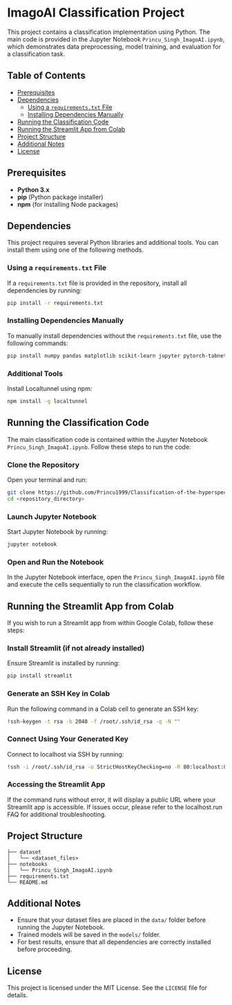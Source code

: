 # ImagoAI Classification Project

This project contains a classification implementation using Python. The main code is provided in the Jupyter Notebook `Princu_Singh_ImagoAI.ipynb`, which demonstrates data preprocessing, model training, and evaluation for a classification task.

## Table of Contents

- [Prerequisites](#prerequisites)
- [Dependencies](#dependencies)
  - [Using a `requirements.txt` File](#using-a-requirementstxt-file)
  - [Installing Dependencies Manually](#installing-dependencies-manually)
- [Running the Classification Code](#running-the-classification-code)
- [Running the Streamlit App from Colab](#running-the-streamlit-app-from-colab)
- [Project Structure](#project-structure)
- [Additional Notes](#additional-notes)
- [License](#license)

## Prerequisites

- **Python 3.x**  
- **pip** (Python package installer)  
- **npm** (for installing Node packages)

## Dependencies

This project requires several Python libraries and additional tools. You can install them using one of the following methods.

### Using a `requirements.txt` File

If a `requirements.txt` file is provided in the repository, install all dependencies by running:

```bash
pip install -r requirements.txt
```

### Installing Dependencies Manually

To manually install dependencies without the `requirements.txt` file, use the following commands:

```bash
pip install numpy pandas matplotlib scikit-learn jupyter pytorch-tabnet optuna streamlit
```

### Additional Tools
Install Localtunnel using npm:

```bash
npm install -g localtunnel
```

## Running the Classification Code

The main classification code is contained within the Jupyter Notebook `Princu_Singh_ImagoAI.ipynb`. Follow these steps to run the code:

### Clone the Repository

Open your terminal and run:

```bash
git clone https://github.com/Princu1999/Classification-of-the-hyperspectral-imaging-data-based-on-mycotoxin-levels-DON-Concentration-
cd <repository_directory>
```

### Launch Jupyter Notebook

Start Jupyter Notebook by running:

```bash
jupyter notebook
```

### Open and Run the Notebook

In the Jupyter Notebook interface, open the `Princu_Singh_ImagoAI.ipynb` file and execute the cells sequentially to run the classification workflow.

## Running the Streamlit App from Colab

If you wish to run a Streamlit app from within Google Colab, follow these steps:

### Install Streamlit (if not already installed)

Ensure Streamlit is installed by running:

```bash
pip install streamlit
```

### Generate an SSH Key in Colab

Run the following command in a Colab cell to generate an SSH key:

```bash
!ssh-keygen -t rsa -b 2048 -f /root/.ssh/id_rsa -q -N ""
```

### Connect Using Your Generated Key

Connect to localhost via SSH by running:

```bash
!ssh -i /root/.ssh/id_rsa -o StrictHostKeyChecking=no -R 80:localhost:8501 ssh.localhost.run
```

### Accessing the Streamlit App

If the command runs without error, it will display a public URL where your Streamlit app is accessible. If issues occur, please refer to the localhost.run FAQ for additional troubleshooting.

## Project Structure
```
├── dataset
│   └── <dataset_files>
├── notebooks
│   └── Princu_Singh_ImagoAI.ipynb
├── requirements.txt
└── README.md
```

## Additional Notes

- Ensure that your dataset files are placed in the `data/` folder before running the Jupyter Notebook.
- Trained models will be saved in the `models/` folder.
- For best results, ensure that all dependencies are correctly installed before proceeding.

## License

This project is licensed under the MIT License. See the `LICENSE` file for details.

